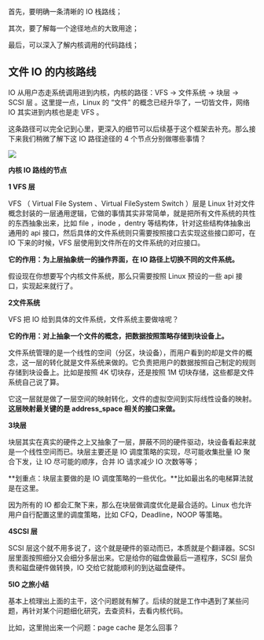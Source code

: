 首先，要明确一条清晰的 IO 栈路线；

其次，要了解每一个途径地点的大致用途；

最后，可以深入了解内核调用的代码路线；

## 文件 IO 的内核路线

IO 从用户态走系统调用进到内核，内核的路径：VFS → 文件系统 → 块层 → SCSI 层 。这里提一点，Linux 的 “文件” 的概念已经升华了，一切皆文件，网络 IO 其实进到内核也是走 VFS 。

这条路径可以完全记到心里，更深入的细节可以后续基于这个框架去补充。那么接下来我们稍微了解下这 IO 路径途径的 4 个节点分别做哪些事情？

![](D:/download/youdaonote-pull-master/data/Technology/Linux/IO/images/WEBRESOURCE33ac076a4d6c941b6c8b52ff89ef4cde截图.png)

**内核 IO 路线的节点**

**1 VFS 层**

VFS （ Virtual File System 、Virtual FileSystem Switch ）层是 Linux 针对文件概念封装的一层通用逻辑，它做的事情其实非常简单，就是把所有文件系统的共性的东西抽象出来，比如 file ，inode ，dentry 等结构体，针对这些结构体抽象出通用的 api 接口，然后具体的文件系统则只需要按照接口去实现这些接口即可，在 IO 下来的时候，VFS 层使用到文件所在的文件系统的对应接口。

**它的作用：为上层抽象统一的操作界面，在 IO 路径上切换不同的文件系统。**

假设现在你想要写个内核文件系统，那么只需要按照 Linux 预设的一些 api 接口，实现起来就行了。

**2文件系统**

VFS 把 IO 给到具体的文件系统，文件系统主要做啥呢？

**它的作用：对上抽象一个文件的概念，把数据按照策略存储到块设备上。**

文件系统管理的是一个线性的空间（分区，块设备），而用户看到的却是文件的概念，这一层的转化就是文件系统来做的。它负责把用户的数据按照自己制定的规则存储到块设备上。比如是按照 4K 切块存，还是按照 1M 切块存储，这些都是文件系统自己说了算。

它这一层就是做了一层空间的映射转化，文件的虚拟空间到实际线性设备的映射。**这层映射最关键的是 address_space 相关的接口来做。**

**3块层**

块层其实在真实的硬件之上又抽象了一层，屏蔽不同的硬件驱动，块设备看起来就是一个线性空间而已。块层主要还是 IO 调度策略的实现，尽可能收集批量 IO 聚合下发，让 IO 尽可能的顺序，合并 IO 请求减少 IO 次数等等；

**划重点：块层主要做的是 IO 调度策略的一些优化。**比如最出名的电梯算法就是在这里。

因为所有的 IO 都会汇聚下来，那么在块层做调度优化是最合适的。Linux 也允许用户自行配置这里的调度策略，比如 CFQ，Deadline，NOOP 等策略。

**4SCSI 层**

SCSI 层这个就不用多说了，这个就是硬件的驱动而已，本质就是个翻译器。SCSI 层里面按照细分又会细分多层出来。它是给你的磁盘做最后一道程序，SCSI 层负责和磁盘硬件做转换，IO 交给它就能顺利的到达磁盘硬件。

**5IO 之旅小结**

基本上梳理出上面的主干，这个问题就有解了。后续的就是工作中遇到了某些问题，再针对某个问题细化研究，去查资料，去看内核代码。

比如，这里抛出来一个问题：page cache 是怎么回事？